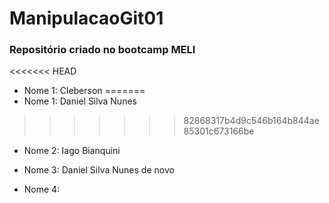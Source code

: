 # ManipulacaoGit01

### Repositório criado no bootcamp MELI 

<<<<<<< HEAD
* Nome 1: Cleberson
=======
* Nome 1: Daniel Silva Nunes
>>>>>>> 82868317b4d9c546b164b844ae85301c673166be

* Nome 2: Iago Bianquini

* Nome 3: Daniel Silva Nunes de novo

* Nome 4: 
